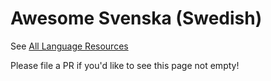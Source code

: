 # Awesome Svenska (Swedish)

See [All Language Resources](https://www.alllanguageresources.com/resources/swedish)

Please file a PR if you'd like to see this page not empty!
